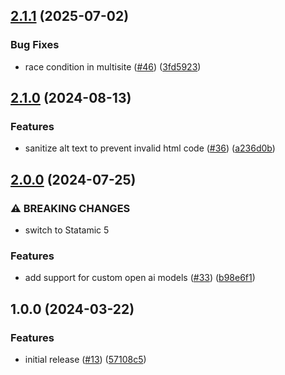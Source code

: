 ## [2.1.1](https://github.com/21stdigital/statamic-aida/compare/2.1.0...2.1.1) (2025-07-02)


### Bug Fixes

* race condition in multisite ([#46](https://github.com/21stdigital/statamic-aida/issues/46)) ([3fd5923](https://github.com/21stdigital/statamic-aida/commit/3fd59238df30122378714452ae20e438fbc468ae))

## [2.1.0](https://github.com/21stdigital/statamic-aida/compare/2.0.0...2.1.0) (2024-08-13)


### Features

* sanitize alt text to prevent invalid html code ([#36](https://github.com/21stdigital/statamic-aida/issues/36)) ([a236d0b](https://github.com/21stdigital/statamic-aida/commit/a236d0b07ea337a3813e8e8e224e2c108998e50c))

## [2.0.0](https://github.com/21stdigital/statamic-aida/compare/1.0.0...2.0.0) (2024-07-25)


### ⚠ BREAKING CHANGES

* switch to Statamic 5

### Features

* add support for custom open ai models ([#33](https://github.com/21stdigital/statamic-aida/issues/33)) ([b98e6f1](https://github.com/21stdigital/statamic-aida/commit/b98e6f1ae050c8b806873022a2b52d2f642ca19c))

## 1.0.0 (2024-03-22)


### Features

* initial release ([#13](https://github.com/21stdigital/statamic-aida/issues/13)) ([57108c5](https://github.com/21stdigital/statamic-aida/commit/57108c535327eb8363e7e493b44128099ce7a47b))
